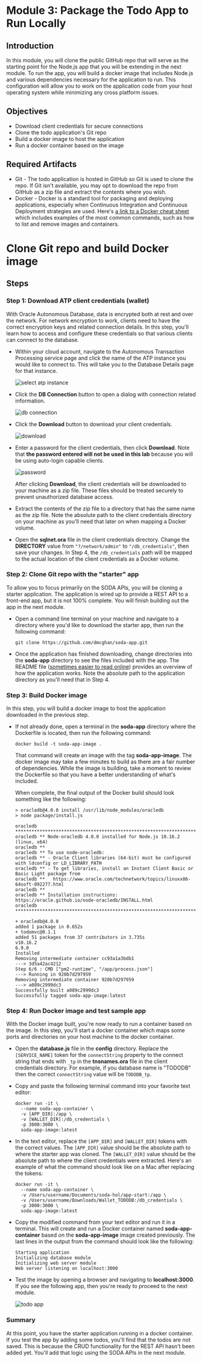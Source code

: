 # Module 3: Package the Todo App to Run Locally

## Introduction

In this module, you will clone the public GitHub repo that will serve as the starting point for the Node.js app that you will be extending in the next module. To run the app, you will build a docker image that includes Node.js and various dependencies necessary for the application to run. This configuration will allow you to work on the application code from your host operating system while minimizing any cross platform issues.

## Objectives

- Download client credentials for secure connections
- Clone the todo application's Git repo
- Build a docker image to host the application
- Run a docker container based on the image

## Required Artifacts

- Git - The todo application is hosted in GitHub so Git is used to clone the repo. If Git isn't available, you may opt to download the repo from GitHub as a zip file and extract the contents where you wish.
- Docker - Docker is a standard tool for packaging and deploying applications, especially when Continuous Integration and Continuous Deployment strategies are used. Here's [a link to a Docker cheat sheet](https://www.docker.com/sites/default/files/Docker_CheatSheet_08.09.2016_0.pdf) which includes examples of the most common commands, such as how to list and remove images and containers.

# Clone Git repo and build Docker image

## Steps

### Step 1: Download ATP client credentials (wallet)

With Oracle Autonomous Database, data is encrypted both at rest and over the network. For network encryption to work, clients need to have the correct encryption keys and related connection details. In this step, you'll learn how to access and configure these credentials so that various clients can connect to the database.

- Within your cloud account, navigate to the Autonomous Transaction Processing service page and click the name of the ATP instance you would like to connect to. This will take you to the Database Details page for that instance.

  ![select atp instance](images/2/select-atp-instance.png)

- Click the **DB Connection** button to open a dialog with connection related information.

  ![db connection](images/2/db-connection.png)

- Click the **Download** button to download your client credentials.

  ![download](images/2/download.png)

- Enter a password for the client credentials, then click **Download**. Note that **the password entered will not be used in this lab** because you will be using auto-login capable clients. 

  ![password](images/2/password.png)

  After clicking **Download**, the client credentials will be downloaded to your machine as a zip file. These files should be treated securely to prevent unauthorized database access.

- Extract the contents of the zip file to a directory that has the same name as the zip file. Note the absolute path to the client credentials directory on your machine as you'll need that later on when mapping a Docker volume.

- Open the **sqlnet.ora** file in the client credentials directory. Change the **DIRECTORY** value from `"?/network/admin"` to `"/db_credentials"`, then save your changes. In Step 4, the `/db_credentials` path will be mapped to the actual location of the client credentials as a Docker volume.

### Step 2: Clone Git repo with the "starter" app

To allow you to focus primarily on the SODA APIs, you will be cloning a starter application. The application is wired up to provide a REST API to a front-end app, but it is not 100% complete. You will finish building out the app in the next module.

- Open a command line terminal on your machine and navigate to a directory where you'd like to download the starter app, then run the following command:

  ```
  git clone https://github.com/dmcghan/soda-app.git
  ```
- Once the application has finished downloading, change directories into the **soda-app** directory to see the files included with the app. The README file ([sometimes easier to read online](https://github.com/dmcghan/soda-app)) provides an overview of how the application works. Note the absolute path to the application directory as you'll need that in Step 4.

### Step 3: Build Docker image

In this step, you will build a docker image to host the application downloaded in the previous step.

- If not already done, open a terminal in the **soda-app** directory where the Dockerfile is located, then run the following command:

  ```
  docker build -t soda-app-image .
  ```

  That command will create an image with the tag **soda-app-image**. The docker image may take a few minutes to build as there are a fair number of dependencies. While the image is building, take a moment to review the Dockerfile so that you have a better understanding of what's included.

  When complete, the final output of the Docker build should look something like the following:

  ```
  > oracledb@4.0.0 install /usr/lib/node_modules/oracledb
  > node package/install.js
  
  oracledb ********************************************************************************
  oracledb ** Node-oracledb 4.0.0 installed for Node.js 10.16.2 (linux, x64)
  oracledb **
  oracledb ** To use node-oracledb:
  oracledb ** - Oracle Client libraries (64-bit) must be configured with ldconfig or LD_LIBRARY_PATH
  oracledb ** - To get libraries, install an Instant Client Basic or Basic Light package from
  oracledb **   https://www.oracle.com/technetwork/topics/linuxx86-64soft-092277.html
  oracledb **
  oracledb ** Installation instructions: https://oracle.github.io/node-oracledb/INSTALL.html
  oracledb ********************************************************************************
  
  + oracledb@4.0.0
  added 1 package in 0.652s
  + todomvc@0.1.1
  added 51 packages from 37 contributors in 3.735s
  v10.16.2
  6.9.0
  Installed
  Removing intermediate container cc93a1a3bdb1
  ---> 3d5a42ac4212
  Step 6/6 : CMD ["pm2-runtime", "/app/process.json"]
  ---> Running in 920b7d297959
  Removing intermediate container 920b7d297959
  ---> a089c2999dc3
  Successfully built a089c2999dc3
  Successfully tagged soda-app-image:latest
  ```

### Step 4: Run Docker image and test sample app

With the Docker image built, you're now ready to run a container based on the image. In this step, you'll start a docker container which maps some ports and directories on your host machine to the docker container. 

- Open the **database.js** file in the **config** directory. Replace the `[SERVICE_NAME]` token for the `connectString` property to the connect string that ends with `_tp` in the **tnsnames.ora** file in the client credentials directory. For example, if you database name is "TODODB" then the correct `connectString` value will be `TODODB_tp`.
- Copy and paste the following terminal command into your favorite text editor: 

  ```shell
  docker run -it \
    --name soda-app-container \
    -v [APP_DIR]:/app \
    -v [WALLET_DIR]:/db_credentials \
    -p 3000:3000 \
    soda-app-image:latest
  ```

- In the text editor, replace the `[APP_DIR]` and `[WALLET_DIR]` tokens with the correct values. The `[APP_DIR]` value should be the absolute path to where the starter app was cloned. The `[WALLET_DIR]` value should be the absolute path to where the client credentials were extracted. Here's an example of what the command should look like on a Mac after replacing the tokens:

  ```shell
  docker run -it \
    --name soda-app-container \
    -v /Users/username/Documents/soda-hol/app-start:/app \
    -v /Users/username/Downloads/Wallet_TODODB:/db_credentials \
    -p 3000:3000 \
    soda-app-image:latest
  ```
- Copy the modified command from your text editor and run it in a terminal. This will create and run a Docker container named **soda-app-container** based on the **soda-app-image** image created previously. The last lines in the output from the command should look like the following:
  ```shell
  Starting application
  Initializing database module
  Initializing web server module
  Web server listening on localhost:3000
  ```
- Test the image by opening a browser and navigating to **localhost:3000**. If you see the following app, then you're ready to proceed to the next module.

  ![todo app](images/2/todo-app.png)

### Summary

At this point, you have the starter application running in a docker container. If you test the app by adding some todos, you'll find that the todos are not saved. This is because the CRUD functionality for the REST API hasn't been added yet. You'll add that logic using the SODA APIs in the next module.